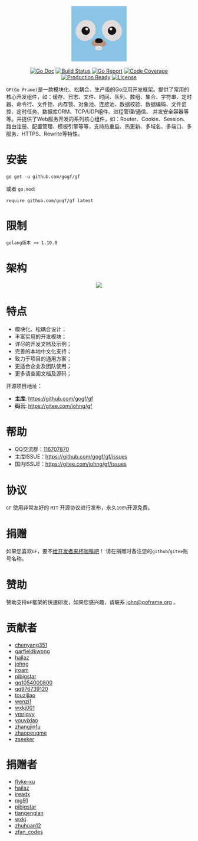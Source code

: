 <div align=center>
<img src="logo.png" width="150"/>

[![Go Doc](https://godoc.org/github.com/gogf/gf?status.svg)](https://godoc.org/github.com/gogf/gf) 
[![Build Status](https://travis-ci.org/gogf/gf.svg?branch=master)](https://travis-ci.org/gogf/gf) 
[![Go Report](https://goreportcard.com/badge/github.com/gogf/gf)](https://goreportcard.com/report/github.com/gogf/gf) 
[![Code Coverage](https://codecov.io/gh/gogf/gf/branch/master/graph/badge.svg)](https://codecov.io/gh/gogf/gf/branch/master)
[![Production Ready](https://img.shields.io/badge/production-ready-blue.svg)](https://github.com/gogf/gf)
[![License](https://img.shields.io/github/license/gogf/gf.svg?style=flat)](https://github.com/gogf/gf)



</div>

`GF(Go Frame)`是一款模块化、松耦合、生产级的Go应用开发框架。提供了常用的核心开发组件，如：缓存、日志、文件、时间、队列、数组、集合、字符串、定时器、命令行、文件锁、内存锁、对象池、连接池、数据校验、数据编码、文件监控、定时任务、数据库ORM、TCP/UDP组件、进程管理/通信、
并发安全容器等等。并提供了Web服务开发的系列核心组件，如：Router、Cookie、Session、路由注册、配置管理、模板引擎等等，支持热重启、热更新、多域名、多端口、多服务、HTTPS、Rewrite等特性。


# 安装
```html
go get -u github.com/gogf/gf
```
或者
`go.mod`:
```
require github.com/gogf/gf latest
```

# 限制
```html
golang版本 >= 1.10.0
```

# 架构
<div align=center>
<img src="https://goframe.org/images/arch.png"/>
</div>

# 特点
* 模块化、松耦合设计；
* 丰富实用的开发模块；
* 详尽的开发文档及示例；
* 完善的本地中文化支持；
* 致力于项目的通用方案；
* 更适合企业及团队使用；
* 更多请查阅文档及源码；

开源项目地址：
- **主库**: https://github.com/gogf/gf 
- **码云**: https://gitee.com/johng/gf 

# 帮助
- QQ交流群：[116707870](//shang.qq.com/wpa/qunwpa?idkey=195f91eceeb5d7fa76009b7cd5a4641f70bf4897b7f5a520635eb26ff17adfe7)
- 主库ISSUE：https://github.com/gogf/gf/issues
- 国内ISSUE：https://gitee.com/johng/gf/issues
# 协议

`GF` 使用非常友好的 `MIT` 开源协议进行发布，永久`100%`开源免费。



# 捐赠

如果您喜欢`GF`，要不[给开发者来杯咖啡吧](https://goframe.org/images/donate.png)！
请在捐赠时备注您的`github`/`gitee`账号名称。

# 赞助

赞助支持`GF`框架的快速研发，如果您感兴趣，请联系 john@goframe.org 。


# 贡献者

- [chenyang351](https://github.com/chenyang351)
- [garfieldkwong](https://gitee.com/garfieldkwong)
- [hailaz](https://gitee.com/hailaz)
- [johng](https://johng.cn)
- [jroam](https://github.com/jroam)
- [pibigstar](https://github.com/pibigstar)
- [qq1054000800](https://gitee.com/qq1054000800)
- [qq976739120](https://github.com/qq976739120)
- [touzijiao](https://github.com/touzijiao)
- [wenzi1](https://gitee.com/wenzi1)
- [wxkj001](https://github.com/wxkj001)
- [ymrjqyy](https://gitee.com/ymrjqyy)
- [youyixiao](https://github.com/youyixiao)
- [zhangjinfu](https://gitee.com/zhangjinfu)
- [zhaopengme](https://github.com/zhaopengme)
- [zseeker](https://gitee.com/zseeker)

# 捐赠者

- [flyke-xu](https://gitee.com/flyke-xu)
- [hailaz](https://gitee.com/hailaz)
- [ireadx](https://github.com/ireadx)
- [mg91](https://gitee.com/mg91)
- [pibigstar](https://github.com/pibigstar)
- [tiangenglan](https://gitee.com/tiangenglan)
- [wxkj](https://gitee.com/wxkj)
- [zhuhuan12](https://gitee.com/zhuhuan12)
- [zfan_codes](https://gitee.com/zfan_codes)

